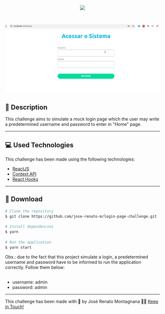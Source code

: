 <h1 align="center">
  <img src="https://ik.imagekit.io/dfw3q47dv0/react-logo-dark-theme_ieaUFH9dQ.png">
</h1>

<h1>
  <img src="public/login_presentation.gif">
</h1>

## 📝 Description

This challenge aims to simulate a mock login page which the user may write a predetermined username and password to enter in "Home" page.

---

## 💻 Used Technologies

This challenge has been made using the following technologies:

- [ReactJS](https://pt-br.reactjs.org/)
- [Context API](https://pt-br.reactjs.org/docs/context.html)
- [React Hooks](https://pt-br.reactjs.org/docs/hooks-intro.html)

---

## 📁 Download

```bash
# Clone the repository
$ git clone https://github.com/jose-renato-m/login-page-challenge.git

# Install dependencies
$ yarn

# Run the application
$ yarn start
```
Obs.: due to the fact that this project simulate a login, a predetermined username and password have to be informed to run the application correctly. Follow them below: <br></br>

- username: admin
- password: admin

---

This challenge has been made with 💙 by José Renato Montagnana 👋🏻 [Keep in Touch!](https://www.linkedin.com/in/joserenato-devfullstack/)
